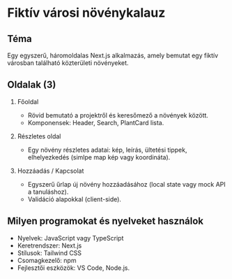 # Fiktív városi növénykalauz
## Téma
Egy egyszerű, háromoldalas Next.js alkalmazás, amely bemutat egy fiktív városban található közterületi növényeket.

## Oldalak (3)
1. Főoldal
    - Rövid bemutató a projektről és keresőmező a növények között.
    - Komponensek: Header, Search, PlantCard lista.

2. Részletes oldal
    - Egy növény részletes adatai: kép, leírás, ültetési tippek, elhelyezkedés (simlpe map kép vagy koordináta).

3. Hozzáadás / Kapcsolat
    - Egyszerű űrlap új növény hozzáadásához (local state vagy mock API a tanuláshoz).
    - Validáció alapokkal (client-side).

## Milyen programokat és nyelveket használok
- Nyelvek: JavaScript vagy TypeScript
- Keretrendszer: Next.js
- Stílusok: Tailwind CSS
- Csomagkezelő: npm
- Fejlesztői eszközök: VS Code, Node.js.